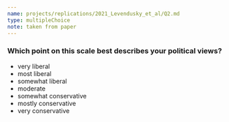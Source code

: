 ```yaml
---
name: projects/replications/2021_Levendusky_et_al/Q2.md
type: multipleChoice
note: taken from paper
---
```


### Which point on this scale best describes your political views? 

- very liberal 
- most liberal 
- somewhat liberal
- moderate 
- somewhat conservative 
- mostly conservative
- very conservative
